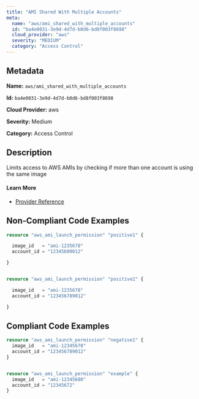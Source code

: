 ```yaml
---
title: "AMI Shared With Multiple Accounts"
meta:
  name: "aws/ami_shared_with_multiple_accounts"
  id: "ba4e0031-3e9d-4d7d-b0d6-bd8f003f8698"
  cloud_provider: "aws"
  severity: "MEDIUM"
  category: "Access Control"
---
```


## Metadata
**Name:** `aws/ami_shared_with_multiple_accounts`

**Id:** `ba4e0031-3e9d-4d7d-b0d6-bd8f003f8698`

**Cloud Provider:** aws

**Severity:** Medium

**Category:** Access Control

## Description
Limits access to AWS AMIs by checking if more than one account is using the same image

#### Learn More

 - [Provider Reference](https://registry.terraform.io/providers/hashicorp/aws/latest/docs/resources/ami_launch_permission)

## Non-Compliant Code Examples
```terraform
resource "aws_ami_launch_permission" "positive1" {

  image_id   = "ami-1235678"
  account_id = "12345600012"

}


resource "aws_ami_launch_permission" "positive2" {

  image_id   = "ami-1235678"
  account_id = "123456789012"

}
```

## Compliant Code Examples
```terraform
resource "aws_ami_launch_permission" "negative1" {
  image_id   = "ami-12345678"
  account_id = "123456789012"
}


resource "aws_ami_launch_permission" "example" {
  image_id   = "ami-12345680"
  account_id = "12345672"
}

```